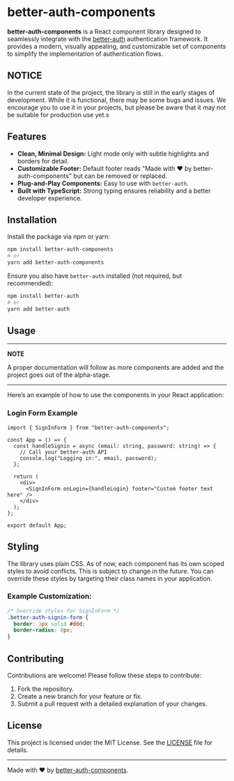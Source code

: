 # better-auth-components

**better-auth-components** is a React component library designed to seamlessly integrate with the [better-auth](https://www.better-auth.com) authentication framework. It provides a modern, visually appealing, and customizable set of components to simplify the implementation of authentication flows.

## NOTICE

In the current state of the project, the library is still in the early stages of development. While it is functional, there may be some bugs and issues. We encourage you to use it in your projects, but please be aware that it may not be suitable for production use yet.s

## Features

- **Clean, Minimal Design:** Light mode only with subtle highlights and borders for detail.
- **Customizable Footer:** Default footer reads "Made with ❤️ by better-auth-components" but can be removed or replaced.
- **Plug-and-Play Components:** Easy to use with `better-auth`.
- **Built with TypeScript:** Strong typing ensures reliability and a better developer experience.

## Installation

Install the package via npm or yarn:

```bash
npm install better-auth-components
# or
yarn add better-auth-components
```

Ensure you also have `better-auth` installed (not required, but recommended):

```bash
npm install better-auth
# or
yarn add better-auth
```

## Usage

---

**NOTE**

A proper documentation will follow as more components are added and the project goes out of the alpha-stage.

---

Here’s an example of how to use the components in your React application:

### Login Form Example

```tsx
import { SignInForm } from "better-auth-components";

const App = () => {
  const handleSignin = async (email: string, password: string) => {
    // Call your better-auth API
    console.log("Logging in:", email, password);
  };

  return (
    <div>
      <SignInForm onLogin={handleLogin} footer="Custom footer text here" />
    </div>
  );
};

export default App;
```

## Styling

The library uses plain CSS. As of now, each component has its own scoped styles to avoid conflicts. This is subject to change in the future. You can override these styles by targeting their class names in your application.

### Example Customization:

```css
/* Override styles for SignInForm */
.better-auth-signin-form {
  border: 1px solid #ddd;
  border-radius: 8px;
}
```

## Contributing

Contributions are welcome! Please follow these steps to contribute:

1. Fork the repository.
2. Create a new branch for your feature or fix.
3. Submit a pull request with a detailed explanation of your changes.

## License

This project is licensed under the MIT License. See the [LICENSE](./LICENSE) file for details.

---

Made with ❤️ by [better-auth-components](https://github.com/TheReal-Flo/better-auth-components).
